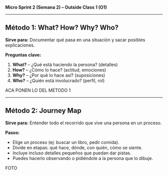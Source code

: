 **Micro Sprint 2 (Semana 2) – Outside Class 1 (O1)**  

---

##  Método 1: What? How? Why? Who?  

**Sirve para:** Documentar qué pasa en una situación y sacar posibles explicaciones.  

**Preguntas clave:**
1. **What?** – ¿Qué está haciendo la persona? (detalles)  
2. **How?** – ¿Cómo lo hace? (actitud, emociones)  
3. **Why?** – ¿Por qué lo hace así? (suposiciones)  
4. **Who?** – ¿Quién está involucrado? (perfil, rol)
   
ACA PONEN LO DEL METODO 1 

---

##  Método 2: Journey Map  

**Sirve para:** Entender todo el recorrido que vive una persona en un proceso.  

**Pasos:**
- Elige un proceso (ej: buscar un libro, pedir comida).  
- Divide en etapas: qué hace, dónde, con quién, cómo se siente.  
- Incluye incluso detalles pequeños que puedan dar pistas.  
- Puedes hacerlo observando o pidiéndole a la persona que lo dibuje.  

FOTO

